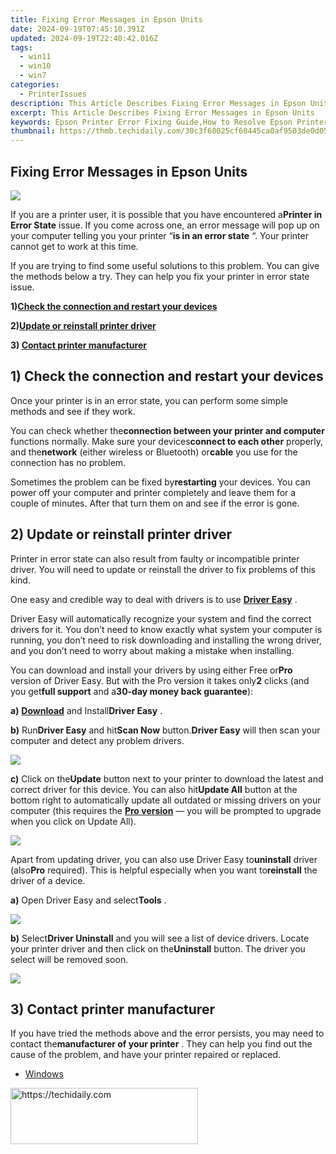 ```yaml
---
title: Fixing Error Messages in Epson Units
date: 2024-09-19T07:45:10.391Z
updated: 2024-09-19T22:40:42.016Z
tags:
  - win11
  - win10
  - win7
categories:
  - PrinterIssues
description: This Article Describes Fixing Error Messages in Epson Units
excerpt: This Article Describes Fixing Error Messages in Epson Units
keywords: Epson Printer Error Fixing Guide,How to Resolve Epson Printer Error Messages,Common Epson Error Codes & Solutions,Troubleshooting Epson Printer Issues,Fixing Errors on Epson Printer Units,Step-by-Step Guide for Epson Error Message Troubleshooting,Epson Printer Problem Resolution Guide
thumbnail: https://thmb.techidaily.com/30c3f68025cf60445ca0af9503de0d05421151fac72dff09f39b3449e1fcd630.jpg
---
```


## Fixing Error Messages in Epson Units

![](https://images.drivereasy.com/wp-content/uploads/2017/08/img_598821ef4cc14.png)

 If you are a printer user, it is possible that you have encountered a**Printer in Error State** issue. If you come across one, an error message will pop up on your computer telling you your printer “**is in an error state** “. Your printer cannot get to work at this time.

 If you are trying to find some useful solutions to this problem. You can give the methods below a try. They can help you fix your printer in error state issue.

 **1)[Check the connection and restart your devices](#a)**

 **2)[Update or reinstall printer driver](#b)**

 **3) [Contact printer manufacturer](#c)**
  
## 1) Check the connection and restart your devices

 Once your printer is in an error state, you can perform some simple methods and see if they work.

 You can check whether the**connection between your printer and computer** functions normally. Make sure your devices**connect to each other** properly, and the**network** (either wireless or Bluetooth) or**cable** you use for the connection has no problem.

 Sometimes the problem can be fixed by**restarting** your devices. You can power off your computer and printer completely and leave them for a couple of minutes. After that turn them on and see if the error is gone.  
  
## 2) Update or reinstall printer driver

 Printer in error state can also result from faulty or incompatible printer driver. You will need to update or reinstall the driver to fix problems of this kind.

 One easy and credible way to deal with drivers is to use [**Driver Easy**](https://tools.techidaily.com/drivereasy/download/) .

 Driver Easy will automatically recognize your system and find the correct drivers for it. You don’t need to know exactly what system your computer is running, you don’t need to risk downloading and installing the wrong driver, and you don’t need to worry about making a mistake when installing.

 You can download and install your drivers by using either Free or**Pro** version of Driver Easy. But with the Pro version it takes only**2** clicks (and you get**full support** and a**30-day money back guarantee**):

**a)** [**Download**](https://tools.techidaily.com/drivereasy/download/) and Install**Driver Easy** .

**b)**  Run**Driver Easy** and hit**Scan Now** button.**Driver Easy** will then scan your computer and detect any problem drivers.

![](https://images.drivereasy.com/wp-content/uploads/2017/07/img_59682e9883633.png)

**c)** Click on the**Update** button next to your printer to download the latest and correct driver for this device. You can also hit**Update All** button at the bottom right to automatically update all outdated or missing drivers on your computer (this requires the **[Pro version](https://tools.techidaily.com/drivereasy/download/)**  — you will be prompted to upgrade when you click on Update All).

![](https://images.drivereasy.com/wp-content/uploads/2017/08/img_598805259801c.jpg)

 Apart from updating driver, you can also use Driver Easy to**uninstall** driver (also**Pro** required). This is helpful especially when you want to**reinstall** the driver of a device.

**a)** Open Driver Easy and select**Tools** .

![](https://images.drivereasy.com/wp-content/uploads/2017/08/img_5988077cb6a13.png)

**b)**  Select**Driver Uninstall** and you will see a list of device drivers. Locate your printer driver and then click on the**Uninstall** button. The driver you select will be removed soon.

![](https://images.drivereasy.com/wp-content/uploads/2017/08/img_598815eadf4ef.jpg)
  
## 3) Contact printer manufacturer

 If you have tried the methods above and the error persists, you may need to contact the**manufacturer of your printer** . They can help you find out the cause of the problem, and have your printer repaired or replaced.

* [Windows](https://tools.techidaily.com/drivereasy/download/)

<ins class="adsbygoogle"
     style="display:block"
     data-ad-format="autorelaxed"
     data-ad-client="ca-pub-7571918770474297"
     data-ad-slot="1223367746"></ins>

<ins class="adsbygoogle"
     style="display:block"
     data-ad-client="ca-pub-7571918770474297"
     data-ad-slot="8358498916"
     data-ad-format="auto"
     data-full-width-responsive="true"></ins>



<!-- affiliate ads begin -->
<a href="https://aligracehair.sjv.io/c/5597632/1975836/19272" target="_top" id="1975836">
  <img src="//a.impactradius-go.com/display-ad/19272-1975836" border="0" alt="https://techidaily.com" width="300" height="90"/>
</a>
<img height="0" width="0" src="https://aligracehair.sjv.io/i/5597632/1975836/19272" style="position:absolute;visibility:hidden;" border="0" />
<!-- affiliate ads end -->

